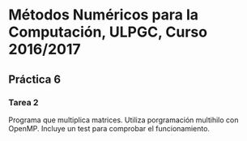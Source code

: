 # Métodos Numéricos para la Computación, ULPGC, Curso 2016/2017
## Práctica 6
### Tarea 2
Programa que multiplica matrices. Utiliza porgramación multihilo con OpenMP. Incluye un test para comprobar el funcionamiento.
